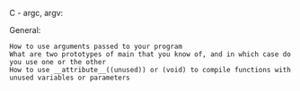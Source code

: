 C - argc, argv:

General:

	How to use arguments passed to your program
	What are two prototypes of main that you know of, and in which case do you use one or the other
	How to use __attribute__((unused)) or (void) to compile functions with unused variables or parameters